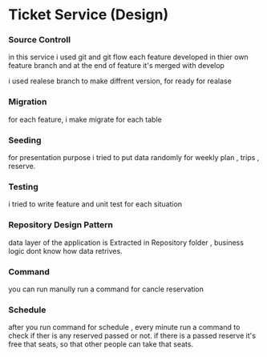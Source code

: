 
# Ticket Service (Design)

### Source Controll 
in this service i used git and git flow 
each feature developed in thier own feature branch
and at the end of feature it's merged with develop

i used realese branch to make diffrent version, for ready for realase


### Migration
for each feature, i make migrate for each table 

### Seeding
for presentation purpose i tried to put data randomly for weekly plan , trips , reserve.

### Testing 
i tried to write feature and unit test for each situation


### Repository Design Pattern
data layer of the application is Extracted in Repository folder , business logic dont know how data retrives.


### Command
you can run manully run  a command for cancle reservation

### Schedule 
after you run command for schedule , every minute run a command to check if ther is any reserved passed or not.
if there is a passed reserve it's free that seats, so that other people can take that seats.
